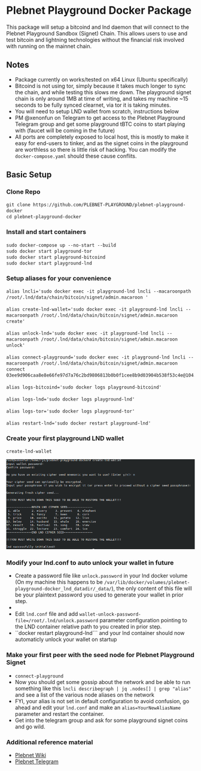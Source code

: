 # Plebnet Playground Docker Package

This package will setup a bitcoind and lnd daemon that will connect to the Plebnet Playground Sandbox (Signet) Chain. This allows users to use and test bitcoin and lightning technologies without the financial risk involved with running on the mainnet chain.

## Notes
- Package currently on works/tested on x64 Linux (Ubuntu specifically)
- Bitcoind is not using tor, simply because it takes much longer to sync the chain, and while testing this slows me down. The playground signet chain is only around 1MB at time of writing, and takes my machine ~15 seconds to be fully synced clearnet, via tor it is taking minutes.
- You will need to setup LND wallet from scratch, instructions below
- PM @xenonfun on Telegram to get access to the Plebnet Playground Telegram group and get some playground tBTC coins to start playing with (faucet will be coming in the future)
- All ports are completely exposed to local host, this is mostly to make it easy for end-users to tinker, and as the signet coins in the playground are worthless so there is little risk of hacking. You can modify the ```docker-compose.yaml``` should these cause conflits.
## Basic Setup

### Clone Repo
```
git clone https://github.com/PLEBNET-PLAYGROUND/plebnet-playground-docker
cd plebnet-playground-docker
```
### Install and start containers
```
sudo docker-compose up --no-start --build
sudo docker start playground-tor
sudo docker start playground-bitcoind
sudo docker start playground-lnd
```
### Setup aliases for your convenience
```
alias lncli='sudo docker exec -it playground-lnd lncli --macaroonpath /root/.lnd/data/chain/bitcoin/signet/admin.macaroon '

alias create-lnd-wallet='sudo docker exec -it playground-lnd lncli --macaroonpath /root/.lnd/data/chain/bitcoin/signet/admin.macaroon create'

alias unlock-lnd='sudo docker exec -it playground-lnd lncli --macaroonpath /root/.lnd/data/chain/bitcoin/signet/admin.macaroon unlock'

alias connect-playground='sudo docker exec -it playground-lnd lncli --macaroonpath /root/.lnd/data/chain/bitcoin/signet/admin.macaroon connect 03ee9d906caa8e8e66fe97d7a76c2bd9806813b0b0f1cee8b9d03904b538f53c4e@104.131.10.218:9735'

alias logs-bitcoind='sudo docker logs playground-bitcoind'

alias logs-lnd='sudo docker logs playground-lnd'

alias logs-tor='sudo docker logs playground-tor'

alias restart-lnd='sudo docker restart playground-lnd'

```
### Create your first playground LND wallet
```
create-lnd-wallet
```
![create lnd wallet image](/images/create-wallet.png)

### Modify your lnd.conf to auto unlock your wallet in future
- Create a password file like ```unlock.password``` in your lnd docker volume (On my machine this happens to be ```/var/lib/docker/volumes/plebnet-playground-docker_lnd_datadir/_data/```), the only content of this file will be your plaintext password you used to generate your wallet in prior step. 
- 
- Edit ```lnd.conf``` file and add ```wallet-unlock-password-file=/root/.lnd/unlock.password``` parameter configuration pointing to the LND container relative path to you created in prior step.
- ``docker restart playground-lnd``` and your lnd container should now automaticly unlock your wallet on startup

### Make your first peer with the seed node for Plebnet Playground Signet
- ```connect-playground```
- Now you should get some gossip about the network and be able to run something like this ```lncli describegraph | jq .nodes[] | grep "alias"``` and see a list of the various node aliases on the network
- FYI, your alias is not set in default configuration to avoid confusion, go ahead and edit your ```lnd.conf``` and make an ```alias=YourNewAliasName``` parameter and restart the container.
- Get into the telegram group and ask for some playground signet coins and go wild.

### Additional reference material
- [Plebnet Wiki](https://plebnet.wiki)
- [Plebnet Telegram](http://plebnet.org/)
  
